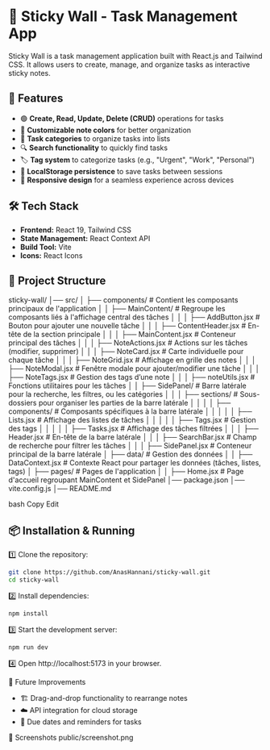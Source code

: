 # 📝 Sticky Wall - Task Management App  

Sticky Wall is a task management application built with React.js and Tailwind CSS. It allows users to create, manage, and organize tasks as interactive sticky notes.

## 🚀 Features  

- 🟢 **Create, Read, Update, Delete (CRUD)** operations for tasks  
- 🎨 **Customizable note colors** for better organization  
- 📂 **Task categories** to organize tasks into lists  
- 🔍 **Search functionality** to quickly find tasks  
- 🏷️ **Tag system** to categorize tasks (e.g., "Urgent", "Work", "Personal")  
- 💾 **LocalStorage persistence** to save tasks between sessions  
- 📱 **Responsive design** for a seamless experience across devices  

## 🛠️ Tech Stack  

- **Frontend:** React 19, Tailwind CSS  
- **State Management:** React Context API  
- **Build Tool:** Vite  
- **Icons:** React Icons  

## 📂 Project Structure  

sticky-wall/ │── 
        src/ │ 
             ├── components/ # Contient les composants principaux de l'application 
             │ │ ├── MainContent/ # Regroupe les composants liés à l'affichage central des tâches 
             │ │ │ ├── AddButton.jsx # Bouton pour ajouter une nouvelle tâche 
             │ │ │ ├── ContentHeader.jsx # En-tête de la section principale 
             │ │ │ ├── MainContent.jsx # Conteneur principal des tâches 
             │ │ │ ├── NoteActions.jsx # Actions sur les tâches (modifier, supprimer) 
             │ │ │ ├── NoteCard.jsx # Carte individuelle pour chaque tâche 
             │ │ │ ├── NoteGrid.jsx # Affichage en grille des notes 
             │ │ │ ├── NoteModal.jsx # Fenêtre modale pour ajouter/modifier une tâche 
             │ │ │ ├── NoteTags.jsx # Gestion des tags d’une note 
             │ │ │ ├── noteUtils.jsx # Fonctions utilitaires pour les tâches 
             │ │ ├── SidePanel/ # Barre latérale pour la recherche, les filtres, ou les catégories 
             │ │ │ ├── sections/ # Sous-dossiers pour organiser les parties de la barre latérale │
             │ │ │ ├── components/ # Composants spécifiques à la barre latérale 
             │ │ │ │ │ ├── Lists.jsx # Affichage des listes de tâches 
             │ │ │ │ │ ├── Tags.jsx # Gestion des tags 
             │ │ │ │ │ ├── Tasks.jsx # Affichage des tâches filtrées 
             │ │ │ ├── Header.jsx # En-tête de la barre latérale 
             │ │ │ ├── SearchBar.jsx # Champ de recherche pour filtrer les tâches 
             │ │ │ ├── SidePanel.jsx # Conteneur principal de la barre latérale 
             │ ├── data/ # Gestion des données 
             │ │ ├── DataContext.jsx # Contexte React pour partager les données (tâches, listes, tags) 
             │ ├── pages/ # Pages de l'application 
             │ │ ├── Home.jsx # Page d'accueil regroupant MainContent et SidePanel 
             │── package.json 
             │── vite.config.js 
             │── README.md

bash
Copy
Edit

## 📦 Installation & Running  

1️⃣ Clone the repository:  
```sh
git clone https://github.com/AnasHannani/sticky-wall.git
cd sticky-wall
```
2️⃣ Install dependencies:
```sh
npm install
```
3️⃣ Start the development server:
```sh
npm run dev
```
4️⃣ Open http://localhost:5173 in your browser.

📝 Future Improvements
- 🏗️ Drag-and-drop functionality to rearrange notes
- ☁️ API integration for cloud storage
- 📅 Due dates and reminders for tasks

📸 Screenshots
public/screenshot.png
